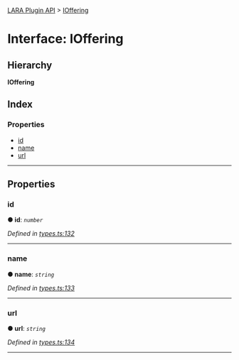 [LARA Plugin API](../README.md) > [IOffering](../interfaces/ioffering.md)

# Interface: IOffering

## Hierarchy

**IOffering**

## Index

### Properties

* [id](ioffering.md#id)
* [name](ioffering.md#name)
* [url](ioffering.md#url)

---

## Properties

<a id="id"></a>

###  id

**● id**: *`number`*

*Defined in [types.ts:132](https://github.com/concord-consortium/lara/blob/75f8b467/lara-typescript/src/plugin-api/types.ts#L132)*

___
<a id="name"></a>

###  name

**● name**: *`string`*

*Defined in [types.ts:133](https://github.com/concord-consortium/lara/blob/75f8b467/lara-typescript/src/plugin-api/types.ts#L133)*

___
<a id="url"></a>

###  url

**● url**: *`string`*

*Defined in [types.ts:134](https://github.com/concord-consortium/lara/blob/75f8b467/lara-typescript/src/plugin-api/types.ts#L134)*

___

